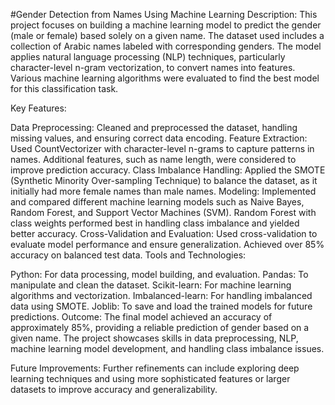 #Gender Detection from Names Using Machine Learning
Description: This project focuses on building a machine learning model to predict the gender (male or female) based solely on a given name. The dataset used includes a collection of Arabic names labeled with corresponding genders. The model applies natural language processing (NLP) techniques, particularly character-level n-gram vectorization, to convert names into features. Various machine learning algorithms were evaluated to find the best model for this classification task.

Key Features:

Data Preprocessing: Cleaned and preprocessed the dataset, handling missing values, and ensuring correct data encoding.
Feature Extraction: Used CountVectorizer with character-level n-grams to capture patterns in names. Additional features, such as name length, were considered to improve prediction accuracy.
Class Imbalance Handling: Applied the SMOTE (Synthetic Minority Over-sampling Technique) to balance the dataset, as it initially had more female names than male names.
Modeling: Implemented and compared different machine learning models such as Naive Bayes, Random Forest, and Support Vector Machines (SVM). Random Forest with class weights performed best in handling class imbalance and yielded better accuracy.
Cross-Validation and Evaluation: Used cross-validation to evaluate model performance and ensure generalization. Achieved over 85% accuracy on balanced test data.
Tools and Technologies:

Python: For data processing, model building, and evaluation.
Pandas: To manipulate and clean the dataset.
Scikit-learn: For machine learning algorithms and vectorization.
Imbalanced-learn: For handling imbalanced data using SMOTE.
Joblib: To save and load the trained models for future predictions.
Outcome: The final model achieved an accuracy of approximately 85%, providing a reliable prediction of gender based on a given name. The project showcases skills in data preprocessing, NLP, machine learning model development, and handling class imbalance issues.

Future Improvements: Further refinements can include exploring deep learning techniques and using more sophisticated features or larger datasets to improve accuracy and generalizability.
